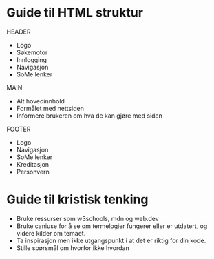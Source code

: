# Guide til HTML struktur

HEADER
- Logo
- Søkemotor
- Innlogging
- Navigasjon
- SoMe lenker

MAIN
- Alt hovedinnhold
- Formålet med nettsiden
- Informere brukeren om hva de kan gjøre med siden

FOOTER
- Logo
- Navigasjon
- SoMe lenker
- Kreditasjon
- Personvern

# Guide til kristisk tenking
- Bruke ressurser som w3schools, mdn og web.dev
- Bruke caniuse for å se om termelogier fungerer eller er utdatert, og videre kilder om temaet.
- Ta inspirasjon men ikke utgangspunkt i at det er riktig for din kode. 
- Stille spørsmål om hvorfor ikke hvordan

